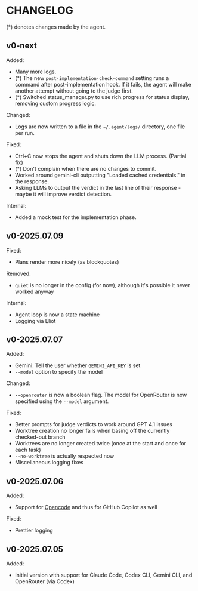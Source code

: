 # CHANGELOG

(*) denotes changes made by the agent.

## v0-next

Added:
- Many more logs.
- (*) The new `post-implementation-check-command` setting runs a command after post-implementation hook.
  If it fails, the agent will make another attempt without going to the judge first.
- (*) Switched status_manager.py to use rich.progress for status display, removing custom progress logic.

Changed:
- Logs are now written to a file in the `~/.agent/logs/` directory, one file per run.

Fixed:
- Ctrl+C now stops the agent and shuts down the LLM process.
  (Partial fix)
- (*) Don't complain when there are no changes to commit.
- Worked around gemini-cli outputting "Loaded cached credentials." in the response.
- Asking LLMs to output the verdict in the last line of their response - maybe it will improve verdict detection.

Internal:
- Added a mock test for the implementation phase.

## v0-2025.07.09

Fixed:
- Plans render more nicely (as blockquotes)

Removed:
- `quiet` is no longer in the config (for now), although it's possible it never worked anyway

Internal:
- Agent loop is now a state machine
- Logging via Eliot

## v0-2025.07.07

Added:
- Gemini: Tell the user whether `GEMINI_API_KEY` is set
- `--model` option to specify the model

Changed:
- `--openrouter` is now a boolean flag. The model for OpenRouter is now specified using the `--model` argument.

Fixed:
- Better prompts for judge verdicts to work around GPT 4.1 issues
- Worktree creation no longer fails when basing off the currently checked-out branch
- Worktrees are no longer created twice (once at the start and once for each task)
- `--no-worktree` is actually respected now
- Miscellaneous logging fixes

## v0-2025.07.06

Added:
- Support for [Opencode](https://opencode.ai) and thus for GitHub Copilot as well

Fixed:
- Prettier logging

## v0-2025.07.05

Added:
- Initial version with support for Claude Code, Codex CLI, Gemini CLI, and OpenRouter (via Codex)
